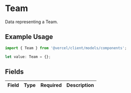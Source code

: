 # Team

Data representing a Team.

## Example Usage

```typescript
import { Team } from '@vercel/client/models/components';

let value: Team = {};
```

## Fields

| Field | Type | Required | Description |
| ----- | ---- | -------- | ----------- |
